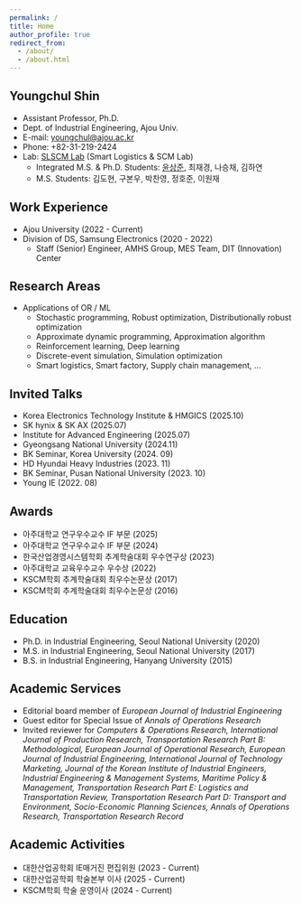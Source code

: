 ```yaml
---
permalink: /
title: Home
author_profile: true
redirect_from:
  - /about/
  - /about.html
---
```

## Youngchul Shin
* Assistant Professor, Ph.D.
* Dept. of Industrial Engineering, Ajou Univ.
* E-mail: youngchul@ajou.ac.kr
* Phone: +82-31-219-2424
* Lab: [SLSCM Lab](https://ycshin.oopy.io/) (Smart Logistics & SCM Lab)
  * Integrated M.S. & Ph.D. Students: [윤상준](https://rainy-peridot-8be.notion.site/Homepage-25a7c7ed0f8480bea2dbe5ef66a9af85?source=copy_link), 최재경, 나승채, 김하연
  * M.S. Students: 김도현, 구본우, 박찬영, 정호준, 이원재

## Work Experience
* Ajou University (2022 - Current)
* Division of DS, Samsung Electronics (2020 - 2022)
  * Staff (Senior) Engineer, AMHS Group, MES Team, DIT (Innovation) Center 

## Research Areas
* Applications of OR / ML
  * Stochastic programming, Robust optimization, Distributionally robust optimization 
  * Approximate dynamic programming, Approximation algorithm
  * Reinforcement learning, Deep learning
  * Discrete-event simulation, Simulation optimization
  * Smart logistics, Smart factory, Supply chain management, ...
 
## Invited Talks
* Korea Electronics Technology Institute & HMGICS (2025.10)
* SK hynix & SK AX (2025.07)
* Institute for Advanced Engineering (2025.07)
* Gyeongsang National University (2024.11)
* BK Seminar, Korea University (2024. 09)
* HD Hyundai Heavy Industries (2023. 11)
* BK Seminar, Pusan National University (2023. 10)
* Young IE (2022. 08)

## Awards
* 아주대학교 연구우수교수 IF 부문 (2025)
* 아주대학교 연구우수교수 IF 부문 (2024)
* 한국산업경영시스템학회 추계학술대회 우수연구상 (2023)
* 아주대학교 교육우수교수 우수상 (2022)
* KSCM학회 추계학술대회 최우수논문상 (2017)
* KSCM학회 추계학술대회 최우수논문상 (2016)
 
## Education
* Ph.D. in Industrial Engineering, Seoul National University (2020)
* M.S. in Industrial Engineering, Seoul National University (2017)
* B.S. in Industrial Engineering, Hanyang University (2015)

## Academic Services
* Editorial board member of _European Journal of Industrial Engineering_
* Guest editor for Special Issue of _Annals of Operations Research_
* Invited reviewer for _Computers & Operations Research, International Journal of Production Research, Transportation Research Part B: Methodological, European Journal of Operational Research, European Journal of Industrial Engineering, International Journal of Technology Marketing, Journal of the Korean Institute of Industrial Engineers, Industrial Engineering & Management Systems, Maritime Policy & Management, Transportation Research Part E: Logistics and Transportation Review, Transportation Research Part D: Transport and Environment, Socio-Economic Planning Sciences, Annals of Operations Research, Transportation Research Record_

## Academic Activities
* 대한산업공학회 IE매거진 편집위원 (2023 - Current)
* 대한산업공학회 학술본부 이사 (2025 - Current)
* KSCM학회 학술 운영이사 (2024 - Current)
